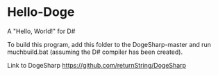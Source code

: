 Hello-Doge
==========

A "Hello, World!" for D#

To build this program, add this folder to the DogeSharp-master 
and run muchbuild.bat (assuming the D# compiler has been created).

Link to DogeSharp https://github.com/returnString/DogeSharp
